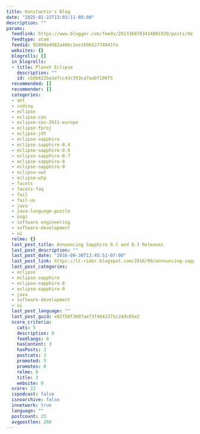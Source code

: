 ```yaml
---
title: Konstantin's Blog
date: "2025-01-22T13:03:11-08:00"
description: ""
params:
  feedlink: https://www.blogger.com/feeds/2913369703414801920/posts/default/-/eclipse
  feedtype: atom
  feedid: 92896e4982a40bc1ee169b52774941fa
  websites: {}
  blogrolls: []
  in_blogrolls:
  - title: Planet Eclipse
    description: ""
    id: cbdb622ba1e7cc43c393ca7aabf106f5
  recommended: []
  recommender: []
  categories:
  - ant
  - coding
  - eclipse
  - eclipse-con
  - eclipse-con-2011-europe
  - eclipse-fproj
  - eclipse-jdt
  - eclipse-sapphire
  - eclipse-sapphire-0.4
  - eclipse-sapphire-0.6
  - eclipse-sapphire-0.7
  - eclipse-sapphire-8
  - eclipse-sapphire-9
  - eclipse-swt
  - eclipse-wtp
  - facets
  - facets-faq
  - fail
  - fail-ux
  - java
  - java-language-puzzle
  - osgi
  - software engineering
  - software-development
  - ui
  relme: {}
  last_post_title: Announcing Sapphire 9.1 and 8.3 Releases
  last_post_description: ""
  last_post_date: "2016-09-30T13:45:51-07:00"
  last_post_link: https://lt-rider.blogspot.com/2016/09/announcing-sapphire-91-and-83-releases.html
  last_post_categories:
  - eclipse
  - eclipse-sapphire
  - eclipse-sapphire-8
  - eclipse-sapphire-9
  - java
  - software-development
  - ui
  last_post_language: ""
  last_post_guid: e82fb0f3607aef3f4642375c24dc85e2
  score_criteria:
    cats: 5
    description: 0
    feedlangs: 0
    hasContent: 3
    hasPosts: 3
    postcats: 3
    promoted: 5
    promotes: 0
    relme: 0
    title: 3
    website: 0
  score: 22
  ispodcast: false
  isnoarchive: false
  innetwork: true
  language: ""
  postcount: 25
  avgpostlen: 260
---
```

